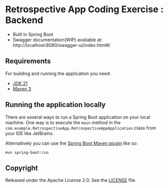 # Retrospective App Coding Exercise : Backend
- Built in Spring Boot
- Swagger documentation(WIP) available at: http://localhost:8080/swagger-ui/index.html#/
## Requirements

For building and running the application you need:

- [JDK 21](https://www.oracle.com/in/java/technologies/downloads/)
- [Maven 3](https://maven.apache.org)

## Running the application locally

There are several ways to run a Spring Boot application on your local machine. One way is to execute the `main` method in the `com.example.RetrospectiveApp.RetrospectiveAppApplication` class from your IDE like JetBrains.

Alternatively you can use the [Spring Boot Maven plugin](https://docs.spring.io/spring-boot/docs/current/reference/html/build-tool-plugins-maven-plugin.html) like so:

```shell
mvn spring-boot:run
```


## Copyright

Released under the Apache License 2.0. See the [LICENSE](https://github.com/codecentric/springboot-sample-app/blob/master/LICENSE) file.